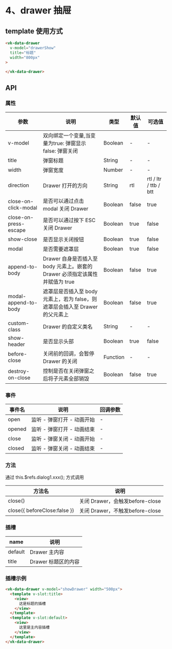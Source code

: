# 4、drawer 抽屉

## template 使用方式

```html
<vk-data-drawer
  v-model="drawerShow"
  title="标题"
  width="800px"
>
  
</vk-data-drawer>
```

## API

### 属性

| 参数 | 说明 | 类型 | 默认值 | 可选值 |
|------|------|------|--------|--------|
| v-model | 双向绑定一个变量,当变量为true: 弹窗显示 false: 弹窗关闭 | Boolean | - | - |
| title | 弹窗标题 | String | - | - |
| width | 弹窗宽度 | Number | - | - |
| direction | Drawer 打开的方向 | String | rtl | rtl / ltr / ttb / btt |
| close-on-click-modal | 是否可以通过点击 modal 关闭 Drawer | Boolean | false | true |
| close-on-press-escape | 是否可以通过按下 ESC 关闭 Drawer | Boolean | true | false |
| show-close | 是否显示关闭按钮 | Boolean | true | false |
| modal | 是否需要遮罩层 | Boolean | true | false |
| append-to-body | Drawer 自身是否插入至 body 元素上。嵌套的 Drawer 必须指定该属性并赋值为 true | Boolean | false | true |
| modal-append-to-body | 遮罩层是否插入至 body 元素上，若为 false，则遮罩层会插入至 Drawer 的父元素上 | Boolean | false | true |
| custom-class | Drawer 的自定义类名 | String | - | - |
| show-header | 是否显示头部 | Boolean | true | false |
| before-close | 关闭前的回调，会暂停 Drawer 的关闭 | Function | - | - |
| destroy-on-close | 控制是否在关闭弹窗之后将子元素全部销毁 | Boolean | false | true |

### 事件

| 事件名 | 说明 | 回调参数 |
|--------|------|----------|
| open | 监听 - 弹窗打开 - 动画开始 | - |
| opened | 监听 - 弹窗打开 - 动画结束 | - |
| close | 监听 - 弹窗关闭 - 动画开始 | - |
| closed | 监听 - 弹窗关闭 - 动画结束 | - |

### 方法

通过 this.$refs.dialog1.xxx(); 方式调用

| 方法名 | 说明 |
|--------|------|
| close() | 关闭 Drawer，会触发before-close |
| close({ beforeClose:false }) | 关闭 Drawer，不触发before-close |

### 插槽

| name | 说明 |
|------|------|
| default | Drawer 主内容 |
| title | Drawer 标题区的内容 |

### 插槽示例

```html
<vk-data-drawer v-model="showDrawer" width="500px">
  <template v-slot:title>
    <view>
      这是标题的插槽
    </view>
  </template>
  <template v-slot:default>
    <view>
      这里是主内容插槽
    </view>
  </template>
</vk-data-drawer>